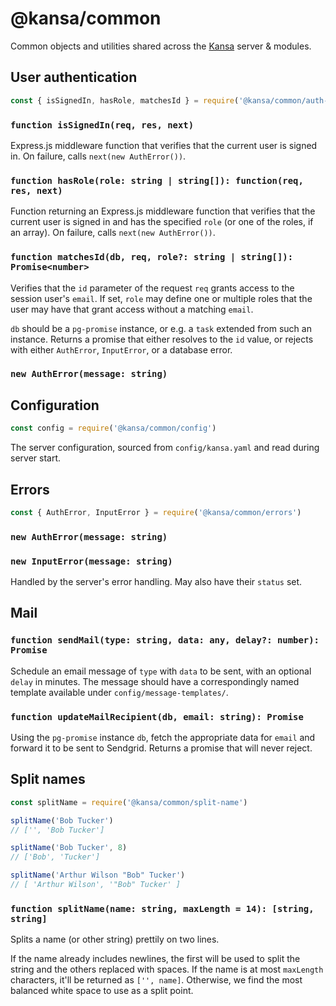 # @kansa/common

Common objects and utilities shared across the
[Kansa](https://github.com/maailma/kansa) server & modules.

## User authentication

```js
const { isSignedIn, hasRole, matchesId } = require('@kansa/common/auth-user')
```

### `function isSignedIn(req, res, next)`

Express.js middleware function that verifies that the current user is signed in.
On failure, calls `next(new AuthError())`.

### `function hasRole(role: string | string[]): function(req, res, next)`

Function returning an Express.js middleware function that verifies that the
current user is signed in and has the specified `role` (or one of the roles, if
an array). On failure, calls `next(new AuthError())`.

### `function matchesId(db, req, role?: string | string[]): Promise<number>`

Verifies that the `id` parameter of the request `req` grants access to the
session user's `email`. If set, `role` may define one or multiple roles that the
user may have that grant access without a matching `email`.

`db` should be a `pg-promise` instance, or e.g. a `task` extended from such an
instance. Returns a promise that either resolves to the `id` value, or rejects
with either `AuthError`, `InputError`, or a database error.

### `new AuthError(message: string)`

## Configuration

```js
const config = require('@kansa/common/config')
```

The server configuration, sourced from `config/kansa.yaml` and read during
server start.

## Errors

```js
const { AuthError, InputError } = require('@kansa/common/errors')
```

### `new AuthError(message: string)`

### `new InputError(message: string)`

Handled by the server's error handling. May also have their `status` set.

## Mail

### `function sendMail(type: string, data: any, delay?: number): Promise`

Schedule an email message of `type` with `data` to be sent, with an optional
`delay` in minutes. The message should have a correspondingly named template
available under `config/message-templates/`.

### `function updateMailRecipient(db, email: string): Promise`

Using the `pg-promise` instance `db`, fetch the appropriate data for `email`
and forward it to be sent to Sendgrid. Returns a promise that will never reject.

## Split names

```js
const splitName = require('@kansa/common/split-name')

splitName('Bob Tucker')
// ['', 'Bob Tucker']

splitName('Bob Tucker', 8)
// ['Bob', 'Tucker']

splitName('Arthur Wilson "Bob" Tucker')
// [ 'Arthur Wilson', '"Bob" Tucker' ]
```

### `function splitName(name: string, maxLength = 14): [string, string]`

Splits a name (or other string) prettily on two lines.

If the name already includes newlines, the first will be used to split the
string and the others replaced with spaces. If the name is at most
`maxLength` characters, it'll be returned as `['', name]`. Otherwise, we
find the most balanced white space to use as a split point.
